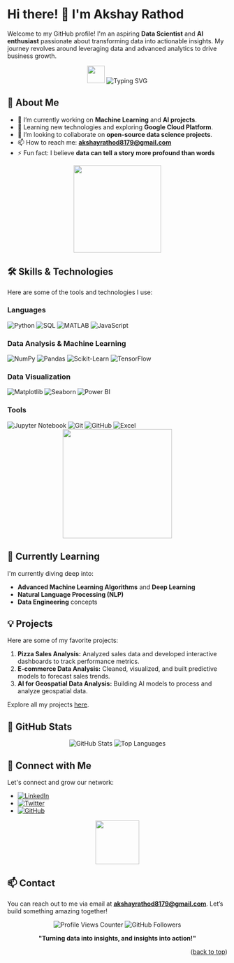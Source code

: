 # Hi there! 👋 I'm Akshay Rathod
Welcome to my GitHub profile! I'm an aspiring **Data Scientist** and **AI enthusiast** passionate about transforming data into actionable insights. My journey revolves around leveraging data and advanced analytics to drive business growth.

<div align="center">
  <img src="https://user-images.githubusercontent.com/your-image.gif" width="40px">
  <img src="https://readme-typing-svg.demolab.com/?lines=Aspiring+Data+Scientist;Passionate+about+Machine+Learning+%26+AI;Data+Analytics+%7C+Visualization;Let's+Explore+Data+Together!&font=Fira%20Code&center=true&width=500&height=50&color=f75c7e&vCenter=true&size=22" alt="Typing SVG">
</div>

## 🚀 About Me
- 🔭 I’m currently working on **Machine Learning** and **AI projects**.
- 🌱 Learning new technologies and exploring **Google Cloud Platform**.
- 👯 I’m looking to collaborate on **open-source data science projects**.
- 📫 How to reach me: **akshayrathod8179@gmail.com**
- ⚡ Fun fact: I believe **data can tell a story more profound than words**

<div align="center">
  <img height="200" src="https://media.giphy.com/media/LaVp0AyqR5bGsC5Cbm/giphy.gif?cid=790b7611hkmk2cn4ycf20v965rmhnfu62d36otzpeurw53bw&ep=v1_gifs_search&rid=giphy.gif&ct=g" />
</div>

## 🛠️ Skills & Technologies
Here are some of the tools and technologies I use:

### Languages
<div>
  <img src="https://img.shields.io/badge/Python-3776AB?style=for-the-badge&logo=python&logoColor=white" alt="Python">
  <img src="https://img.shields.io/badge/SQL-4479A1?style=for-the-badge&logo=postgresql&logoColor=white" alt="SQL">
  <img src="https://img.shields.io/badge/Matlab-0076A8?style=for-the-badge&logo=mathworks&logoColor=white" alt="MATLAB">
  <img src="https://img.shields.io/badge/JavaScript-F7DF1E?style=for-the-badge&logo=javascript&logoColor=black" alt="JavaScript">
</div>

### Data Analysis & Machine Learning
<div>
  <img src="https://img.shields.io/badge/Numpy-013243?style=for-the-badge&logo=numpy&logoColor=white" alt="NumPy">
  <img src="https://img.shields.io/badge/Pandas-150458?style=for-the-badge&logo=pandas&logoColor=white" alt="Pandas">
  <img src="https://img.shields.io/badge/Scikit--Learn-F7931E?style=for-the-badge&logo=scikit-learn&logoColor=white" alt="Scikit-Learn">
  <img src="https://img.shields.io/badge/TensorFlow-FF6F00?style=for-the-badge&logo=tensorflow&logoColor=white" alt="TensorFlow">
</div>

### Data Visualization
<div>
  <img src="https://img.shields.io/badge/Matplotlib-FF5733?style=for-the-badge&logo=python&logoColor=white" alt="Matplotlib">
  <img src="https://img.shields.io/badge/Seaborn-4E86A1?style=for-the-badge&logoColor=white" alt="Seaborn">
  <img src="https://img.shields.io/badge/Power%20BI-F2C811?style=for-the-badge&logo=power-bi&logoColor=black" alt="Power BI">
</div>

### Tools
<div>
  <img src="https://img.shields.io/badge/Jupyter-F37626?style=for-the-badge&logo=jupyter&logoColor=white" alt="Jupyter Notebook">
  <img src="https://img.shields.io/badge/Git-F05032?style=for-the-badge&logo=git&logoColor=white" alt="Git">
  <img src="https://img.shields.io/badge/GitHub-181717?style=for-the-badge&logo=github&logoColor=white" alt="GitHub">
  <img src="https://img.shields.io/badge/Excel-217346?style=for-the-badge&logo=microsoft-excel&logoColor=white" alt="Excel">
</div>

<div align="center">
  <img src="https://media.giphy.com/media/jpVnC65DmYeyRL4LHS/giphy.gif" width="250px">
</div>

## 🌱 Currently Learning
I'm currently diving deep into:
- **Advanced Machine Learning Algorithms** and **Deep Learning**
- **Natural Language Processing (NLP)**
- **Data Engineering** concepts

## 💡 Projects
Here are some of my favorite projects:
1. **Pizza Sales Analysis:** Analyzed sales data and developed interactive dashboards to track performance metrics.
2. **E-commerce Data Analysis:** Cleaned, visualized, and built predictive models to forecast sales trends.
3. **AI for Geospatial Data Analysis:** Building AI models to process and analyze geospatial data.

Explore all my projects [here](https://github.com/Akshay8087?tab=repositories).

## 🎨 GitHub Stats
<div align="center">
  <img src="https://github-readme-stats.vercel.app/api?username=Akshay8087&show_icons=true&theme=radical" alt="GitHub Stats">
  <img src="https://github-readme-stats.vercel.app/api/top-langs/?username=Akshay8087&layout=compact&theme=radical" alt="Top Languages">
</div>

## 🔗 Connect with Me
Let's connect and grow our network:
- [![LinkedIn](https://img.shields.io/badge/-LinkedIn-blue?style=flat&logo=Linkedin&logoColor=white)](https://www.linkedin.com/in/akshay-rathod-537440190)
- [![Twitter](https://img.shields.io/badge/-Twitter-blue?style=flat&logo=twitter&logoColor=white)](https://twitter.com/your_twitter_handle)
- [![GitHub](https://img.shields.io/badge/-GitHub-181717?style=flat&logo=github&logoColor=white)](https://github.com/Akshay8087)

<div align="center">
  <img src="https://media.giphy.com/media/dVuyBgq2z5gVBkFtDc/giphy.gif" width="100px">
</div>

## 📫 Contact
You can reach out to me via email at **akshayrathod8179@gmail.com**. Let’s build something amazing together!

<p align="center">
  <img src="https://komarev.com/ghpvc/?username=Akshay8087&style=flat-square&color=blue" alt="Profile Views Counter" />
  <img src="https://img.shields.io/github/followers/Akshay8087?style=social" alt="GitHub Followers" />
</p>

<p align="center">
  <b>"Turning data into insights, and insights into action!"</b>
</p>

<p align="right">(<a href="#readme-top">back to top</a>)</p>
